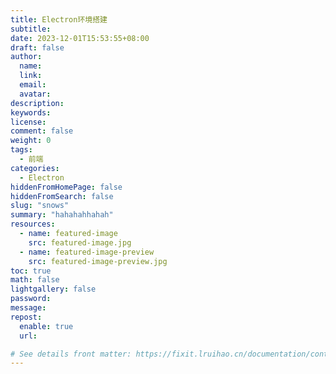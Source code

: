 ```yaml
---
title: Electron环境搭建
subtitle:
date: 2023-12-01T15:53:55+08:00
draft: false
author:
  name:
  link:
  email:
  avatar:
description:
keywords:
license:
comment: false
weight: 0
tags:
  - 前端
categories:
  - Electron
hiddenFromHomePage: false
hiddenFromSearch: false
slug: "snows"
summary: "hahahahhahah"
resources:
  - name: featured-image
    src: featured-image.jpg
  - name: featured-image-preview
    src: featured-image-preview.jpg
toc: true
math: false
lightgallery: false
password:
message:
repost:
  enable: true
  url:

# See details front matter: https://fixit.lruihao.cn/documentation/content-management/introduction/#front-matter
---
```


<!--more-->


